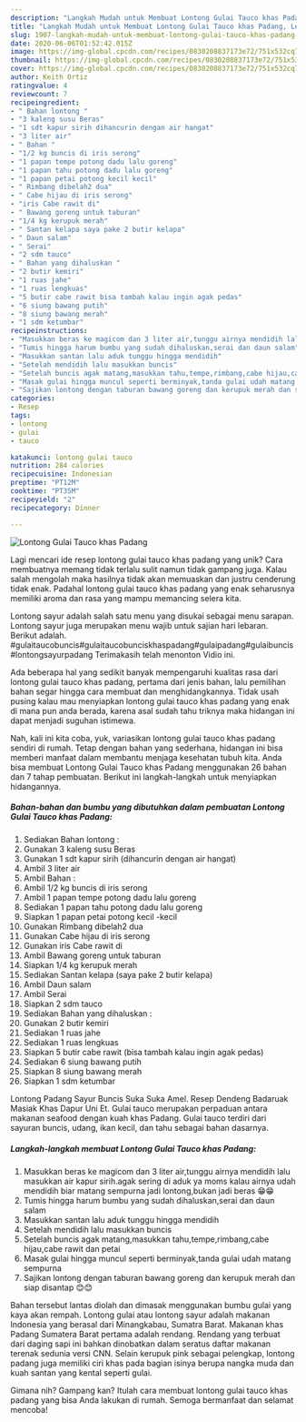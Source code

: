 ```yaml
---
description: "Langkah Mudah untuk Membuat Lontong Gulai Tauco khas Padang, Lezat Sekali"
title: "Langkah Mudah untuk Membuat Lontong Gulai Tauco khas Padang, Lezat Sekali"
slug: 1907-langkah-mudah-untuk-membuat-lontong-gulai-tauco-khas-padang-lezat-sekali
date: 2020-06-06T01:52:42.015Z
image: https://img-global.cpcdn.com/recipes/0830208837173e72/751x532cq70/lontong-gulai-tauco-khas-padang-foto-resep-utama.jpg
thumbnail: https://img-global.cpcdn.com/recipes/0830208837173e72/751x532cq70/lontong-gulai-tauco-khas-padang-foto-resep-utama.jpg
cover: https://img-global.cpcdn.com/recipes/0830208837173e72/751x532cq70/lontong-gulai-tauco-khas-padang-foto-resep-utama.jpg
author: Keith Ortiz
ratingvalue: 4
reviewcount: 7
recipeingredient:
- " Bahan lontong "
- "3 kaleng susu Beras"
- "1 sdt kapur sirih dihancurin dengan air hangat"
- "3 liter air"
- " Bahan "
- "1/2 kg buncis di iris serong"
- "1 papan tempe potong dadu lalu goreng"
- "1 papan tahu potong dadu lalu goreng"
- "1 papan petai potong kecil kecil"
- " Rimbang dibelah2 dua"
- " Cabe hijau di iris serong"
- "iris Cabe rawit di"
- " Bawang goreng untuk taburan"
- "1/4 kg kerupuk merah"
- " Santan kelapa saya pake 2 butir kelapa"
- " Daun salam"
- " Serai"
- "2 sdm tauco"
- " Bahan yang dihaluskan "
- "2 butir kemiri"
- "1 ruas jahe"
- "1 ruas lengkuas"
- "5 butir cabe rawit bisa tambah kalau ingin agak pedas"
- "6 siung bawang putih"
- "8 siung bawang merah"
- "1 sdm ketumbar"
recipeinstructions:
- "Masukkan beras ke magicom dan 3 liter air,tunggu airnya mendidih lalu masukkan air kapur sirih.agak sering di aduk ya moms kalau airnya udah mendidih biar matang sempurna jadi lontong,bukan jadi beras 😁😁"
- "Tumis hingga harum bumbu yang sudah dihaluskan,serai dan daun salam"
- "Masukkan santan lalu aduk tunggu hingga mendidih"
- "Setelah mendidih lalu masukkan buncis"
- "Setelah buncis agak matang,masukkan tahu,tempe,rimbang,cabe hijau,cabe rawit dan petai"
- "Masak gulai hingga muncul seperti berminyak,tanda gulai udah matang sempurna"
- "Sajikan lontong dengan taburan bawang goreng dan kerupuk merah dan siap disantap 😊😊"
categories:
- Resep
tags:
- lontong
- gulai
- tauco

katakunci: lontong gulai tauco 
nutrition: 284 calories
recipecuisine: Indonesian
preptime: "PT12M"
cooktime: "PT35M"
recipeyield: "2"
recipecategory: Dinner

---
```



![Lontong Gulai Tauco khas Padang](https://img-global.cpcdn.com/recipes/0830208837173e72/751x532cq70/lontong-gulai-tauco-khas-padang-foto-resep-utama.jpg)

Lagi mencari ide resep lontong gulai tauco khas padang yang unik? Cara membuatnya memang tidak terlalu sulit namun tidak gampang juga. Kalau salah mengolah maka hasilnya tidak akan memuaskan dan justru cenderung tidak enak. Padahal lontong gulai tauco khas padang yang enak seharusnya memiliki aroma dan rasa yang mampu memancing selera kita.

Lontong sayur adalah salah satu menu yang disukai sebagai menu sarapan. Lontong sayur juga merupakan menu wajib untuk sajian hari lebaran. Berikut adalah. #gulaitaucobuncis#gulaitaucobunciskhaspadang#gulaipadang#gulaibuncis#lontongsayurpadang Terimakasih telah menonton Vidio ini.

Ada beberapa hal yang sedikit banyak mempengaruhi kualitas rasa dari lontong gulai tauco khas padang, pertama dari jenis bahan, lalu pemilihan bahan segar hingga cara membuat dan menghidangkannya. Tidak usah pusing kalau mau menyiapkan lontong gulai tauco khas padang yang enak di mana pun anda berada, karena asal sudah tahu triknya maka hidangan ini dapat menjadi suguhan istimewa.


Nah, kali ini kita coba, yuk, variasikan lontong gulai tauco khas padang sendiri di rumah. Tetap dengan bahan yang sederhana, hidangan ini bisa memberi manfaat dalam membantu menjaga kesehatan tubuh kita. Anda bisa membuat Lontong Gulai Tauco khas Padang menggunakan 26 bahan dan 7 tahap pembuatan. Berikut ini langkah-langkah untuk menyiapkan hidangannya.

<!--inarticleads1-->

##### Bahan-bahan dan bumbu yang dibutuhkan dalam pembuatan Lontong Gulai Tauco khas Padang:

1. Sediakan  Bahan lontong :
1. Gunakan 3 kaleng susu Beras
1. Gunakan 1 sdt kapur sirih (dihancurin dengan air hangat)
1. Ambil 3 liter air
1. Ambil  Bahan :
1. Ambil 1/2 kg buncis di iris serong
1. Ambil 1 papan tempe potong dadu lalu goreng
1. Sediakan 1 papan tahu potong dadu lalu goreng
1. Siapkan 1 papan petai potong kecil -kecil
1. Gunakan  Rimbang dibelah2 dua
1. Gunakan  Cabe hijau di iris serong
1. Gunakan iris Cabe rawit di
1. Ambil  Bawang goreng untuk taburan
1. Siapkan 1/4 kg kerupuk merah
1. Sediakan  Santan kelapa (saya pake 2 butir kelapa)
1. Ambil  Daun salam
1. Ambil  Serai
1. Siapkan 2 sdm tauco
1. Sediakan  Bahan yang dihaluskan :
1. Gunakan 2 butir kemiri
1. Sediakan 1 ruas jahe
1. Sediakan 1 ruas lengkuas
1. Siapkan 5 butir cabe rawit (bisa tambah kalau ingin agak pedas)
1. Sediakan 6 siung bawang putih
1. Siapkan 8 siung bawang merah
1. Siapkan 1 sdm ketumbar


Lontong Padang Sayur Buncis Suka Suka Amel. Resep Dendeng Badaruak Masiak Khas Dapur Uni Et. Gulai tauco merupakan perpaduan antara makanan seafood dengan kuah khas Padang. Gulai tauco terdiri dari sayuran buncis, udang, ikan kecil, dan tahu sebagai bahan dasarnya. 

<!--inarticleads2-->

##### Langkah-langkah membuat Lontong Gulai Tauco khas Padang:

1. Masukkan beras ke magicom dan 3 liter air,tunggu airnya mendidih lalu masukkan air kapur sirih.agak sering di aduk ya moms kalau airnya udah mendidih biar matang sempurna jadi lontong,bukan jadi beras 😁😁
1. Tumis hingga harum bumbu yang sudah dihaluskan,serai dan daun salam
1. Masukkan santan lalu aduk tunggu hingga mendidih
1. Setelah mendidih lalu masukkan buncis
1. Setelah buncis agak matang,masukkan tahu,tempe,rimbang,cabe hijau,cabe rawit dan petai
1. Masak gulai hingga muncul seperti berminyak,tanda gulai udah matang sempurna
1. Sajikan lontong dengan taburan bawang goreng dan kerupuk merah dan siap disantap 😊😊


Bahan tersebut lantas diolah dan dimasak menggunakan bumbu gulai yang kaya akan rempah. Lontong gulai atau lontong sayur adalah makanan Indonesia yang berasal dari Minangkabau, Sumatra Barat. Makanan khas Padang Sumatera Barat pertama adalah rendang. Rendang yang terbuat dari daging sapi ini bahkan dinobatkan dalam seratus daftar makanan terenak sedunia versi CNN. Selain kerupuk pink sebagai pelengkap, lontong padang juga memiliki ciri khas pada bagian isinya berupa nangka muda dan kuah santan yang kental seperti gulai. 

Gimana nih? Gampang kan? Itulah cara membuat lontong gulai tauco khas padang yang bisa Anda lakukan di rumah. Semoga bermanfaat dan selamat mencoba!
